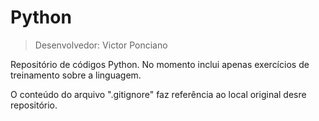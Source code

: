 # Python

> Desenvolvedor: Victor Ponciano

Repositório de códigos Python. No momento inclui apenas exercícios de treinamento sobre a linguagem.

O conteúdo do arquivo ".gitignore" faz referência ao local original desre repositório.